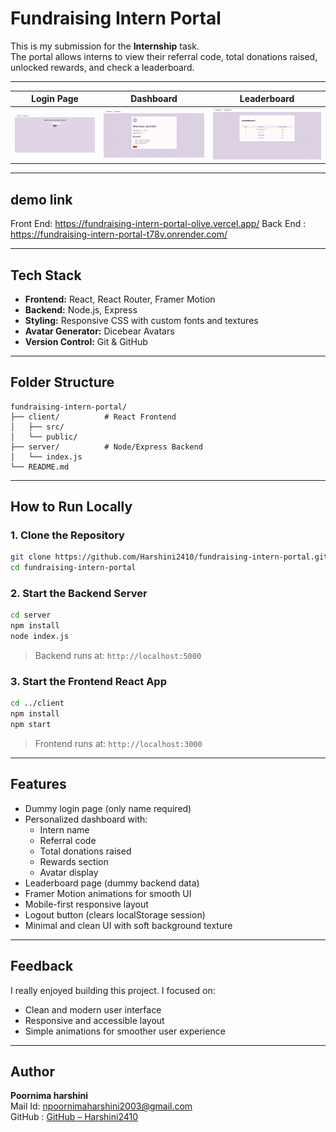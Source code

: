 # Fundraising Intern Portal

This is my submission for the **Internship** task.  
The portal allows interns to view their referral code, total donations raised, unlocked rewards, and check a leaderboard.

---

| Login Page | Dashboard | Leaderboard |
|------------|-----------|-------------|
| ![Login](screenshots/login.png) | ![Dashboard](screenshots/dashboard.png) | ![Leaderboard](screenshots/leaderboard.png) |

---
## demo link

Front End: https://fundraising-intern-portal-olive.vercel.app/
Back End : https://fundraising-intern-portal-t78v.onrender.com/

---

## Tech Stack

- **Frontend:** React, React Router, Framer Motion  
- **Backend:** Node.js, Express  
- **Styling:** Responsive CSS with custom fonts and textures  
- **Avatar Generator:** Dicebear Avatars  
- **Version Control:** Git & GitHub  

---

## Folder Structure

```
fundraising-intern-portal/
├── client/          # React Frontend
│   ├── src/
│   └── public/
├── server/          # Node/Express Backend
│   └── index.js
└── README.md
```

---

## How to Run Locally

### 1. Clone the Repository

```bash
git clone https://github.com/Harshini2410/fundraising-intern-portal.git
cd fundraising-intern-portal
```

### 2. Start the Backend Server

```bash
cd server
npm install
node index.js
```

> Backend runs at: `http://localhost:5000`

### 3. Start the Frontend React App

```bash
cd ../client
npm install
npm start
```

> Frontend runs at: `http://localhost:3000`

---

## Features

- Dummy login page (only name required)
- Personalized dashboard with:
  - Intern name
  - Referral code
  - Total donations raised
  - Rewards section
  - Avatar display
- Leaderboard page (dummy backend data)
- Framer Motion animations for smooth UI
- Mobile-first responsive layout
- Logout button (clears localStorage session)
- Minimal and clean UI with soft background texture

---

## Feedback

I really enjoyed building this project. I focused on:
- Clean and modern user interface
- Responsive and accessible layout
- Simple animations for smoother user experience

---

## Author

**Poornima harshini**  
Mail Id:  [npoornimaharshini2003@gmail.com](mailto:npoornimaharshini2003@gmail.com)  
GitHub :  [GitHub – Harshini2410](https://github.com/Harshini2410)
